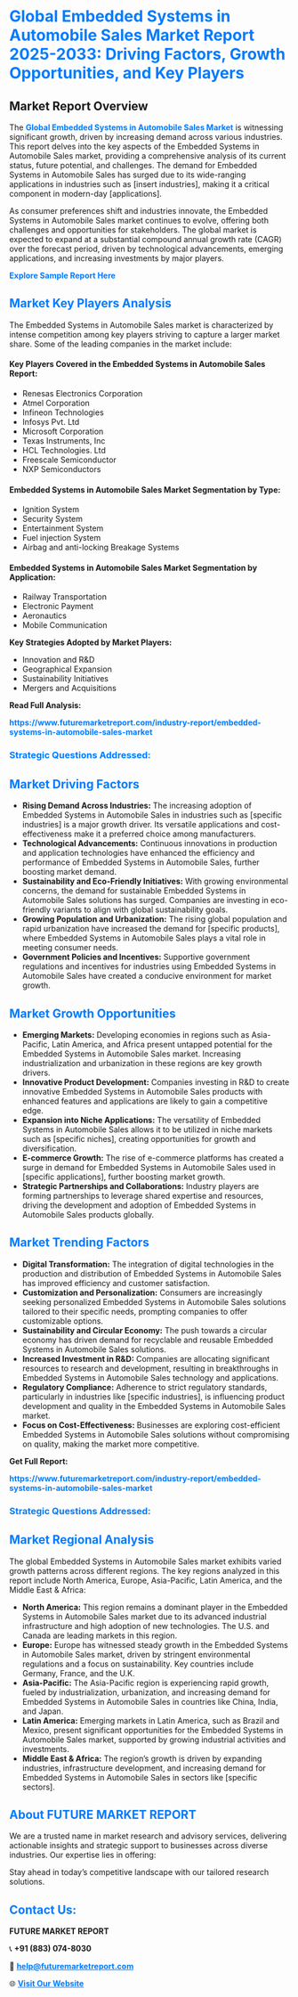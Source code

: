 <h1 style="color: #007BFF;">Global Embedded Systems in Automobile Sales Market Report 2025-2033: Driving Factors, Growth Opportunities, and Key Players</h1>

<section id="overview">
<h2>Market Report Overview</h2>
<p>The <a href="https://www.futuremarketreport.com/industry-report/embedded-systems-in-automobile-sales-market" style="color: #007BFF; text-decoration: none;"><strong>Global Embedded Systems in Automobile Sales Market</strong></a> is witnessing significant growth, driven by increasing demand across various industries. This report delves into the key aspects of the Embedded Systems in Automobile Sales market, providing a comprehensive analysis of its current status, future potential, and challenges. The demand for Embedded Systems in Automobile Sales has surged due to its wide-ranging applications in industries such as [insert industries], making it a critical component in modern-day [applications].</p>
<p>As consumer preferences shift and industries innovate, the Embedded Systems in Automobile Sales market continues to evolve, offering both challenges and opportunities for stakeholders. The global market is expected to expand at a substantial compound annual growth rate (CAGR) over the forecast period, driven by technological advancements, emerging applications, and increasing investments by major players.</p>
</section>

<section id="overview">
<p><a href="https://www.futuremarketreport.com/request-sample/reportId=103877" style="color: #007BFF; text-decoration: none;"><strong>Explore Sample Report Here</strong></a></p>
</section>

<section id="key-players">
<h2 style="color: #007BFF;">Market Key Players Analysis</h2>
<p>The Embedded Systems in Automobile Sales market is characterized by intense competition among key players striving to capture a larger market share. Some of the leading companies in the market include:</p>
<h4>Key Players Covered in the Embedded Systems in Automobile Sales Report:</h4>
<ul><li>Renesas Electronics Corporation</li><li>Atmel Corporation</li><li>Infineon Technologies</li><li>Infosys Pvt. Ltd</li><li>Microsoft Corporation</li><li>Texas Instruments, Inc</li><li>HCL Technologies. Ltd</li><li>Freescale Semiconductor</li><li>NXP Semiconductors</li></ul>
<h4>Embedded Systems in Automobile Sales Market Segmentation by Type:</h4>
<ul><li>Ignition System</li><li>Security System</li><li>Entertainment System</li><li>Fuel injection System</li><li>Airbag and anti-locking Breakage Systems</li></ul>

<h4>Embedded Systems in Automobile Sales Market Segmentation by Application:</h4>
<ul><li>Railway Transportation</li><li>Electronic Payment</li><li>Aeronautics</li><li>Mobile Communication</li></ul>
<p><strong>Key Strategies Adopted by Market Players:</strong></p>
<ul>
<li>Innovation and R&D</li>
<li>Geographical Expansion</li>
<li>Sustainability Initiatives</li>
<li>Mergers and Acquisitions</li>
</ul>
</section>

<section>
<p><strong>Read Full Analysis: </strong></p><a href="https://www.futuremarketreport.com/industry-report/embedded-systems-in-automobile-sales-market" style="color: #007BFF; text-decoration: none;"><strong>https://www.futuremarketreport.com/industry-report/embedded-systems-in-automobile-sales-market</strong></a>
<h3 style="color: #007BFF;">Strategic Questions Addressed:</h3>
</section>

<section id="driving-factors">
<h2 style="color: #007BFF;">Market Driving Factors</h2>
<ul>
<li><strong>Rising Demand Across Industries:</strong> The increasing adoption of Embedded Systems in Automobile Sales in industries such as [specific industries] is a major growth driver. Its versatile applications and cost-effectiveness make it a preferred choice among manufacturers.</li>
<li><strong>Technological Advancements:</strong> Continuous innovations in production and application technologies have enhanced the efficiency and performance of Embedded Systems in Automobile Sales, further boosting market demand.</li>
<li><strong>Sustainability and Eco-Friendly Initiatives:</strong> With growing environmental concerns, the demand for sustainable Embedded Systems in Automobile Sales solutions has surged. Companies are investing in eco-friendly variants to align with global sustainability goals.</li>
<li><strong>Growing Population and Urbanization:</strong> The rising global population and rapid urbanization have increased the demand for [specific products], where Embedded Systems in Automobile Sales plays a vital role in meeting consumer needs.</li>
<li><strong>Government Policies and Incentives:</strong> Supportive government regulations and incentives for industries using Embedded Systems in Automobile Sales have created a conducive environment for market growth.</li>
</ul>
</section>

<section id="growth-opportunities">
<h2 style="color: #007BFF;">Market Growth Opportunities</h2>
<ul>
<li><strong>Emerging Markets:</strong> Developing economies in regions such as Asia-Pacific, Latin America, and Africa present untapped potential for the Embedded Systems in Automobile Sales market. Increasing industrialization and urbanization in these regions are key growth drivers.</li>
<li><strong>Innovative Product Development:</strong> Companies investing in R&D to create innovative Embedded Systems in Automobile Sales products with enhanced features and applications are likely to gain a competitive edge.</li>
<li><strong>Expansion into Niche Applications:</strong> The versatility of Embedded Systems in Automobile Sales allows it to be utilized in niche markets such as [specific niches], creating opportunities for growth and diversification.</li>
<li><strong>E-commerce Growth:</strong> The rise of e-commerce platforms has created a surge in demand for Embedded Systems in Automobile Sales used in [specific applications], further boosting market growth.</li>
<li><strong>Strategic Partnerships and Collaborations:</strong> Industry players are forming partnerships to leverage shared expertise and resources, driving the development and adoption of Embedded Systems in Automobile Sales products globally.</li>
</ul>
</section>

<section id="trending-factors">
<h2 style="color: #007BFF;">Market Trending Factors</h2>
<ul>
<li><strong>Digital Transformation:</strong> The integration of digital technologies in the production and distribution of Embedded Systems in Automobile Sales has improved efficiency and customer satisfaction.</li>
<li><strong>Customization and Personalization:</strong> Consumers are increasingly seeking personalized Embedded Systems in Automobile Sales solutions tailored to their specific needs, prompting companies to offer customizable options.</li>
<li><strong>Sustainability and Circular Economy:</strong> The push towards a circular economy has driven demand for recyclable and reusable Embedded Systems in Automobile Sales solutions.</li>
<li><strong>Increased Investment in R&D:</strong> Companies are allocating significant resources to research and development, resulting in breakthroughs in Embedded Systems in Automobile Sales technology and applications.</li>
<li><strong>Regulatory Compliance:</strong> Adherence to strict regulatory standards, particularly in industries like [specific industries], is influencing product development and quality in the Embedded Systems in Automobile Sales market.</li>
<li><strong>Focus on Cost-Effectiveness:</strong> Businesses are exploring cost-efficient Embedded Systems in Automobile Sales solutions without compromising on quality, making the market more competitive.</li>
</ul>
</section>

<section>
<p><strong>Get Full Report: </strong></p><a href="https://www.futuremarketreport.com/industry-report/embedded-systems-in-automobile-sales-market" style="color: #007BFF; text-decoration: none;"><strong>https://www.futuremarketreport.com/industry-report/embedded-systems-in-automobile-sales-market</strong></a>
<h3 style="color: #007BFF;">Strategic Questions Addressed:</h3>
</section>


<section id="regional-analysis">
<h2 style="color: #007BFF;">Market Regional Analysis</h2>
<p>The global Embedded Systems in Automobile Sales market exhibits varied growth patterns across different regions. The key regions analyzed in this report include North America, Europe, Asia-Pacific, Latin America, and the Middle East & Africa:</p>
<ul>
<li><strong>North America:</strong> This region remains a dominant player in the Embedded Systems in Automobile Sales market due to its advanced industrial infrastructure and high adoption of new technologies. The U.S. and Canada are leading markets in this region.</li>
<li><strong>Europe:</strong> Europe has witnessed steady growth in the Embedded Systems in Automobile Sales market, driven by stringent environmental regulations and a focus on sustainability. Key countries include Germany, France, and the U.K.</li>
<li><strong>Asia-Pacific:</strong> The Asia-Pacific region is experiencing rapid growth, fueled by industrialization, urbanization, and increasing demand for Embedded Systems in Automobile Sales in countries like China, India, and Japan.</li>
<li><strong>Latin America:</strong> Emerging markets in Latin America, such as Brazil and Mexico, present significant opportunities for the Embedded Systems in Automobile Sales market, supported by growing industrial activities and investments.</li>
<li><strong>Middle East & Africa:</strong> The region’s growth is driven by expanding industries, infrastructure development, and increasing demand for Embedded Systems in Automobile Sales in sectors like [specific sectors].</li>
</ul>
</section>

<footer>
<h2 style="color: #007BFF;">About FUTURE MARKET REPORT</h2>
<p>We are a trusted name in market research and advisory services, delivering actionable insights and strategic support to businesses across diverse industries. Our expertise lies in offering:</p>

<p>Stay ahead in today’s competitive landscape with our tailored research solutions.</p>

<h2 style="color: #007BFF;">Contact Us:</h2>
<p><strong>FUTURE MARKET REPORT</strong></p>
<p>📞 <strong>+91 (883) 074-8030</strong></p>
<p>📧 <strong><a href="mailto:help@futuremarketreport.com" style="color: #007BFF;">help@futuremarketreport.com</a></strong></p>
<p>🌐 <strong><a href="https://www.futuremarketreport.com/" style="color: #007BFF;">Visit Our Website</a></strong></p>
</footer>